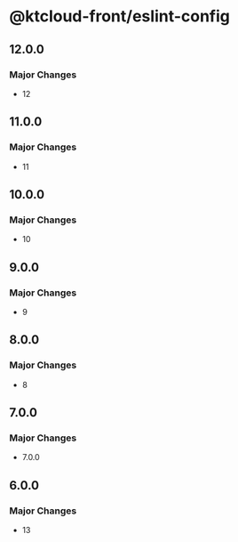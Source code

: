 # @ktcloud-front/eslint-config

## 12.0.0

### Major Changes

- 12

## 11.0.0

### Major Changes

- 11

## 10.0.0

### Major Changes

- 10

## 9.0.0

### Major Changes

- 9

## 8.0.0

### Major Changes

- 8

## 7.0.0

### Major Changes

- 7.0.0

## 6.0.0

### Major Changes

- 13
